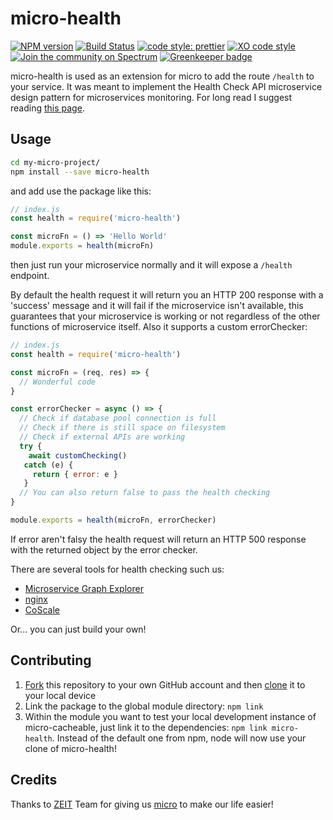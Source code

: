# micro-health
[![NPM version](https://img.shields.io/npm/v/micro-health.svg)](https://www.npmjs.com/package/micro-health)
[![Build Status](https://travis-ci.org/fmiras/micro-health.svg?branch=master)](https://travis-ci.org/fmiras/micro-health)
[![code style: prettier](https://img.shields.io/badge/code_style-prettier-ff69b4.svg?style=flat-square)](https://github.com/prettier/prettier)
[![XO code style](https://img.shields.io/badge/code_style-XO-5ed9c7.svg)](https://github.com/xojs/xo)
[![Join the community on Spectrum](https://withspectrum.github.io/badge/badge.svg)](https://spectrum.chat/micro)
[![Greenkeeper badge](https://badges.greenkeeper.io/fmiras/micro-health.svg)](https://greenkeeper.io/)

micro-health is used as an extension for micro to add the route `/health` to your service. It was meant to implement the Health Check API microservice design pattern for microservices monitoring. For long read I suggest reading [this page](http://microservices.io/patterns/observability/health-check-api.html).

## Usage

```bash
cd my-micro-project/
npm install --save micro-health
```

and add use the package like this:

```javascript
// index.js
const health = require('micro-health')

const microFn = () => 'Hello World'
module.exports = health(microFn)
```

then just run your microservice normally and it will expose a `/health` endpoint.

By default the health request it will return you an HTTP 200 response with a 'success' message and it will fail if the microservice isn't available, this guarantees that your microservice is working or not regardless of the other functions of microservice itself. Also it supports a custom errorChecker:

```javascript
// index.js
const health = require('micro-health')

const microFn = (req, res) => {
  // Wonderful code
}

const errorChecker = async () => {
  // Check if database pool connection is full
  // Check if there is still space on filesystem
  // Check if external APIs are working
  try {
    await customChecking()
   catch (e) {
     return { error: e }
   }
  // You can also return false to pass the health checking
}

module.exports = health(microFn, errorChecker)
```

If error aren't falsy the health request will return an HTTP 500 response with the returned object by the error checker.

There are several tools for health checking such us:
- [Microservice Graph Explorer](https://github.com/hootsuite/microservice-graph-explorer)
- [nginx](https://github.com/nginxinc/NGINX-Demos/tree/master/fun-with-health-checks)
- [CoScale](https://www.coscale.com)

Or... you can just build your own!

## Contributing

1. [Fork](https://help.github.com/articles/fork-a-repo/) this repository to your own GitHub account and then [clone](https://help.github.com/articles/cloning-a-repository/) it to your local device
2. Link the package to the global module directory: `npm link`
3. Within the module you want to test your local development instance of micro-cacheable, just link it to the dependencies: `npm link micro-health`. Instead of the default one from npm, node will now use your clone of micro-health!

## Credits

Thanks to [ZEIT](https://zeit.co) Team for giving us [micro](https://github.com/zeit/micro) to make our life easier!
